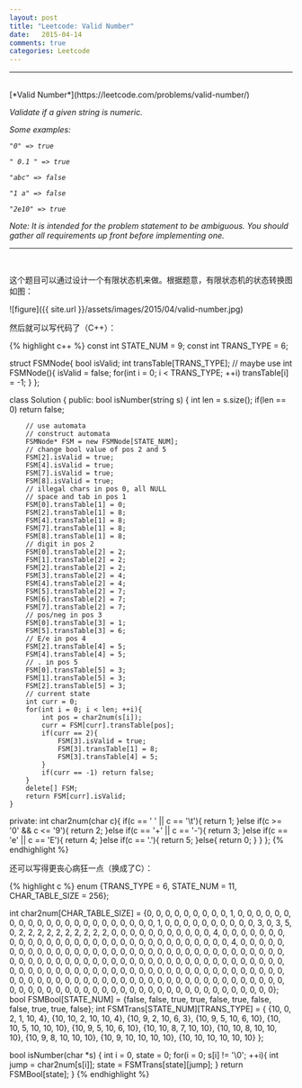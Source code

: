 ```yaml
---
layout: post
title: "Leetcode: Valid Number"
date:   2015-04-14
comments: true
categories: Leetcode
---
```


***
<br />
[*Valid Number*](https://leetcode.com/problems/valid-number/)

*Validate if a given string is numeric.*

*Some examples:*

*`"0" => true`*

*`" 0.1 " => true`*

*`"abc" => false`*

*`"1 a" => false`*

*`"2e10" => true`*

*Note: It is intended for the problem statement to be ambiguous. You should gather all requirements up front before implementing one.*

***
<br />

这个题目可以通过设计一个有限状态机来做。根据题意，有限状态机的状态转换图如图：

![figure]({{ site.url }}/assets/images/2015/04/valid-number.jpg)

然后就可以写代码了（C++）：

{% highlight c++ %}
const int STATE_NUM = 9;
const int TRANS_TYPE = 6;

struct FSMNode{
    bool isValid;
    int transTable[TRANS_TYPE]; // maybe use int
    FSMNode(){
        isValid = false;
        for(int i = 0; i < TRANS_TYPE; ++i) transTable[i] = -1;
    }
};

class Solution {
public:
    bool isNumber(string s) {
        int len = s.size();
        if(len == 0) return false;

        // use automata
        // construct automata
        FSMNode* FSM = new FSMNode[STATE_NUM];
        // change bool value of pos 2 and 5
        FSM[2].isValid = true;
        FSM[4].isValid = true;
        FSM[7].isValid = true;
        FSM[8].isValid = true;
        // illegal chars in pos 0, all NULL
        // space and tab in pos 1
        FSM[0].transTable[1] = 0;
        FSM[2].transTable[1] = 8;
        FSM[4].transTable[1] = 8;
        FSM[7].transTable[1] = 8;
        FSM[8].transTable[1] = 8;
        // digit in pos 2
        FSM[0].transTable[2] = 2;
        FSM[1].transTable[2] = 2;
        FSM[2].transTable[2] = 2;
        FSM[3].transTable[2] = 4;
        FSM[4].transTable[2] = 4;
        FSM[5].transTable[2] = 7;
        FSM[6].transTable[2] = 7;
        FSM[7].transTable[2] = 7;
        // pos/neg in pos 3
        FSM[0].transTable[3] = 1;
        FSM[5].transTable[3] = 6;
        // E/e in pos 4
        FSM[2].transTable[4] = 5;
        FSM[4].transTable[4] = 5;
        // . in pos 5
        FSM[0].transTable[5] = 3;
        FSM[1].transTable[5] = 3;
        FSM[2].transTable[5] = 3;
        // current state
        int curr = 0;
        for(int i = 0; i < len; ++i){
            int pos = char2num(s[i]);
            curr = FSM[curr].transTable[pos];
            if(curr == 2){
                FSM[3].isValid = true;
                FSM[3].transTable[1] = 8;
                FSM[3].transTable[4] = 5;
            }
            if(curr == -1) return false;
        }
        delete[] FSM;
        return FSM[curr].isValid;
    }
private:
    int char2num(char c){
        if(c == ' ' || c == '\t'){
            return 1;
        }else if(c >= '0' && c <= '9'){
            return 2;
        }else if(c == '+' || c == '-'){
            return 3;
        }else if(c == 'e' || c == 'E'){
            return 4;
        }else if(c == '.'){
            return 5;
        }else{
            return 0;
        }
    }
};
{% endhighlight %}

还可以写得更丧心病狂一点（换成了C）：

{% highlight c %}
enum {TRANS_TYPE = 6, STATE_NUM = 11, CHAR_TABLE_SIZE = 256};

int char2num[CHAR_TABLE_SIZE] = {0, 0, 0, 0, 0, 0, 0, 0, 0, 1, 0, 0, 0, 0, 0, 0, 0, 0, 0, 0, 0, 0, 0, 0, 0, 0, 0, 0, 0, 0, 0, 0, 1, 0, 0, 0, 0, 0, 0, 0, 0, 0, 0, 3, 0, 3, 5, 0, 2, 2, 2, 2, 2, 2, 2, 2, 2, 2, 0, 0, 0, 0, 0, 0, 0, 0, 0, 0, 0, 4, 0, 0, 0, 0, 0, 0, 0, 0, 0, 0, 0, 0, 0, 0, 0, 0, 0, 0, 0, 0, 0, 0, 0, 0, 0, 0, 0, 0, 0, 0, 0, 4, 0, 0, 0, 0, 0, 0, 0, 0, 0, 0, 0, 0, 0, 0, 0, 0, 0, 0, 0, 0, 0, 0, 0, 0, 0, 0, 0, 0, 0, 0, 0, 0, 0, 0, 0, 0, 0, 0, 0, 0, 0, 0, 0, 0, 0, 0, 0, 0, 0, 0, 0, 0, 0, 0, 0, 0, 0, 0, 0, 0, 0, 0, 0, 0, 0, 0, 0, 0, 0, 0, 0, 0, 0, 0, 0, 0, 0, 0, 0, 0, 0, 0, 0, 0, 0, 0, 0, 0, 0, 0, 0, 0, 0, 0, 0, 0, 0, 0, 0, 0, 0, 0, 0, 0, 0, 0, 0, 0, 0, 0, 0, 0, 0, 0, 0, 0, 0, 0, 0, 0, 0, 0, 0, 0, 0, 0, 0, 0, 0, 0, 0, 0, 0, 0, 0, 0, 0, 0, 0, 0, 0, 0, 0, 0, 0, 0, 0, 0, 0, 0, 0, 0, 0, 0};
bool FSMBool[STATE_NUM] = {false, false, true, true, false, true, false, false, true, true, false};
int FSMTrans[STATE_NUM][TRANS_TYPE] = { {10, 0, 2, 1, 10, 4}, {10, 10, 2, 10, 10, 4}, {10, 9, 2, 10, 6, 3}, {10, 9, 5, 10, 6, 10}, {10, 10, 5, 10, 10, 10}, {10, 9, 5, 10, 6, 10}, {10, 10, 8, 7, 10, 10}, {10, 10, 8, 10, 10, 10}, {10, 9, 8, 10, 10, 10}, {10, 9, 10, 10, 10, 10}, {10, 10, 10, 10, 10, 10} };

bool isNumber(char *s) {
    int i = 0, state = 0;
    for(i = 0; s[i] != '\0'; ++i){
        int jump = char2num[s[i]];
        state = FSMTrans[state][jump];
    }
    return FSMBool[state];
}
{% endhighlight %}
